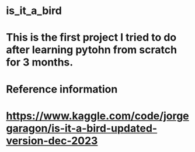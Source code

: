 # is_it_a_bird

# This is the first project I tried to do after learning pytohn from scratch for 3 months.

# Reference information
# https://www.kaggle.com/code/jorgegaragon/is-it-a-bird-updated-version-dec-2023
